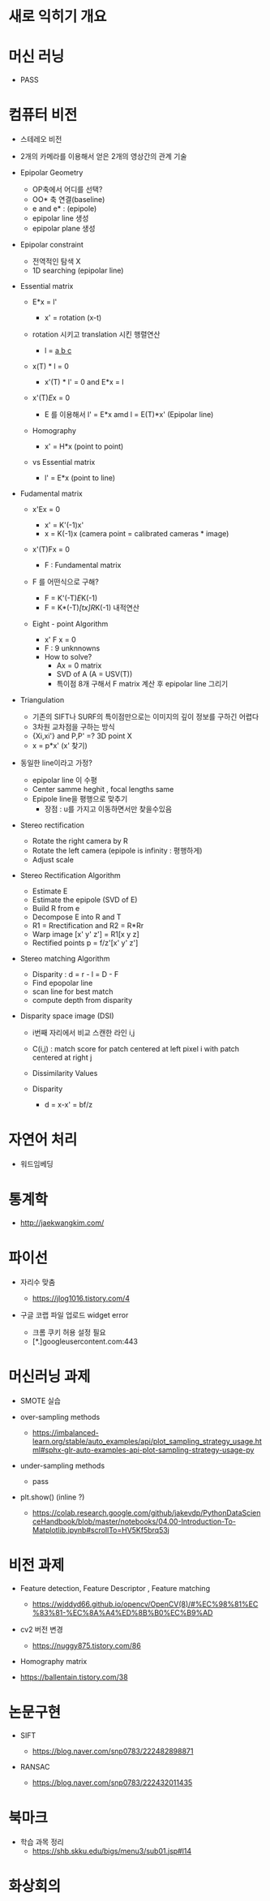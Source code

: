 # 새로 익히기 개요
 
# 머신 러닝

+ PASS
 
# 컴퓨터 비전
  
  + 스테레오 비전
  + 2개의 카메라를 이용해서 얻은 2개의 영상간의 관계 기술
  
  + Epipolar Geometry
    + OP축에서 어디를 선택?
    + OO* 축 연결(baseline)
    + e and e* : (epipole) 
    + epipolar line 생성  
    + epipolar plane 생성
  
  + Epipolar constraint
    + 전역적인 탐색 X
    + 1D searching (epipolar line)
  
  + Essential matrix
    + E*x = l'
      + x' = rotation (x-t)
    + rotation 시키고 translation 시킨 행렬연산
      + l = [a b c](T)
    + x(T) * l = 0
      + x'(T) * l' = 0 and E*x = l    
    + x'(T)*E*x = 0 
      + E 를 이용해서 l' = E*x amd l = E(T)*x' (Epipolar line)
  
    + Homography
      + x' = H*x (point to point)

    + vs Essential matrix
      + l' = E*x (point to line)

  + Fudamental matrix 
    + x'Ex = 0 
      + x' = K'(-1)x'
      + x = K(-1)x (camera point = calibrated cameras * image)
    + x'(T)Fx = 0 
      + F : Fundamental matrix  
  
    + F 를 어떤식으로 구해?
      + F = K'(-T)*E*K(-1)
      + F = K*(-T)*[tx]R*K(-1) 내적연산
    
    + Eight - point Algorithm
      + x' F x = 0 
      + F : 9 unknnowns 
      + How to solve?
        + Ax = 0 matrix 
        + SVD of A (A = USV(T))
        + 특이점 8개 구해서 F matrix 계산 후 epipolar line 그리기 
  
  + Triangulation 
    + 기존의 SIFT나 SURF의 특이점만으로는 이미지의 깊이 정보를 구하긴 어렵다
    + 3차원 교차점을 구하는 방식
    + {Xi,xi'} and P,P' =? 3D point X
    + x = p*x' (x' 찾기)
   
  + 동일한 line이라고 가정?
    + epipolar line 이 수평
    + Center samme heghit , focal lengths same   
    + Epipole line을 평행으로 맞추기
      + 장점 : u를 가지고 이동하면서만 찾을수있음
    
  + Stereo rectification
    + Rotate the right camera by R
    + Rotate the left camera (epipole is infinity : 평행하게)
    + Adjust scale 
 
  + Stereo Rectification Algorithm
    + Estimate E
    + Estimate the epipole (SVD of E)
    + Build R from e
    + Decompose E into R and T
    + R1 = Rrectification and R2 = R*Rr
    + Warp image [x' y' z'] = R1[x y z]
    + Rectified points p = f/z'[x' y' z']
  
  + Stereo matching Algorithm
    + Disparity : d = r - l = D - F  
    + Find epopolar line
    + scan line for best match
    + compute depth from disparity
  
  + Disparity space image (DSI)
    + i번째 자리에서 비교 스캔한 라인 i,j
    + C(i,j) : match score for patch centered at left pixel i with patch centered at right j 
    + Dissimilarity Values   
   
    + Disparity 
      + d = x-x' = bf/z
     
  
# 자연어 처리 
    
  + 워드임베딩 

# 통계학

  + http://jaekwangkim.com/

# 파이선

+ 자리수 맞춤
  + https://jlog1016.tistory.com/4 

+ 구글 코랩 파일 업로드 widget error 
  + 크롬 쿠키 허용 설정 필요  
  +  [*.]googleusercontent.com:443  

# 머신러닝 과제

+ SMOTE 실습 

+ over-sampling methods 
  + https://imbalanced-learn.org/stable/auto_examples/api/plot_sampling_strategy_usage.html#sphx-glr-auto-examples-api-plot-sampling-strategy-usage-py 

+ under-sampling methods 
  + pass

+ plt.show() (inline ?) 
  + https://colab.research.google.com/github/jakevdp/PythonDataScienceHandbook/blob/master/notebooks/04.00-Introduction-To-Matplotlib.ipynb#scrollTo=HV5Kf5brq53j   

# 비전 과제

+ Feature detection, Feature Descriptor , Feature matching
  + https://wjddyd66.github.io/opencv/OpenCV(8)/#%EC%98%81%EC%83%81-%EC%8A%A4%ED%8B%B0%EC%B9%AD

+ cv2 버전 변경
  + https://nuggy875.tistory.com/86   

+ Homography matrix
 + https://ballentain.tistory.com/38 

# 논문구현

+ SIFT  
  + https://blog.naver.com/snp0783/222482898871

+ RANSAC
  + https://blog.naver.com/snp0783/222432011435
 
 # 북마크
 
+ 학습 과목 정리 
  + https://shb.skku.edu/bigs/menu3/sub01.jsp#l14 

# 화상회의 


